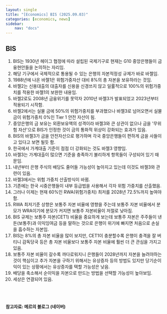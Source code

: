 ```yaml
---
layout: single
title: "[Economics] BIS (2025.09.03)"
categories: [economics, news]
sidebar:
    nav: "docs"
---
```


## BIS
1. BIS는 1930년 헤이그 협정에 따라 설립된 국제기구로 현재는 G10 중앙은행들이 금융현안들을 논의하는 자리임.
1. 해당 기구에서 국제적으로 통용될 수 있는 은행의 자본적정성 규제가 바로 바젤임.
1. 1988년에 나온 바젤1은 위험가중자산 대비 8%의 총 자본을 보유하라는 것임.
1. 바젤2는 신용대출의 대출자를 신용을 신경쓰지 않고 일률적으로 100%의 위험가중치를 적용한 바젤1의 보완한 내용임.
1. 바젤2로도 2008년 금융위기를 못막자 2010년 바젤3가 발표되었고 2023년부터 적용되기 시작함.
1. 바젤2에서는 실물 금에 50%의 위험가중치를 부과했으나 바젤3로 넘어오면서 실물 금이 위험가중치 0%인 Tier 1 안전 자산이 됨.
1. 중앙은행의 금 보유는 외환보유액의 성격이라 바젤3와 큰 상관이 없으나 금을 '무위험 자산'으로 BIS가 인정한 것이 금의 통화적 위상이 강화되는 효과가 있음.
1. BIS의 바젤3가 금을 안전자산으로 평가하며 각국 중앙은행들이 편하게 금을 사들이고 있다고 보면 될듯 함.
1. 한국에서 가계대출 기준이 점점 더 강화되는 것도 바젤3 영향임.
1. 바젤3는 가계대출이 많으면 기준을 충족하기 불리하게 항목들이 구성되어 있기 때문임.
1. 내년부터 은행 주식의 배당도 줄어들 가능성이 높아지고 있는데 이것도 바젤3와 관련이 있음.
1. 바젤3에서는 위험 가중치 산출방식이 바뀜.
1. 기존에는 한국 시중은행들이 내부 등급법을 사용해서 각자 위험 가중치를 산출했음.
1. 그러나 이제는 현재 60%인 RWA(위험가중치) 최저를 2028년 72.5%까지 높여야 함.
1. RWA 최저기준 상향은 보통주 자본 비율에 영향을 주는데 보통주 자본 비율에서 분모가 WRA이기에 분모가 커지면 보통주 자본비율이 저절로 낮아짐.
1. BIS 규제는 보통주 자본(CET1) 비율을 중요하게 보는데 보통주 자본은 주주들이 낸 돈(보통주)과 이익잉여금 등을 말하는 것으로 은행이 위기에 빠지면 처음으로 손실을 흡수하는 자본임.
1. BIS는 8%의 총 자본 비율을 많이 보지만, CET1이 충분할수록 은행이 충격을 잘 버티니 감독당국 등은 총 자본 비율보다 보통주 자본 비율에 훨씬 더 큰 관심을 가지고 있음.
1. 보통주 자본 비율이 갈수록 까다로워지니 은행들이 2028년까지 자본을 늘려야하는 것이 핵심이고 추가 자본을 구하기 위해서는 유상증자 등의 방법도 있지만 당기순이익이 있는 상황에서는 유상증자를 택할 가능성은 낮음.
1. 배당을 축소해서 순이익을 자본으로 만드는 방법을 선택할 가능성이 높아보임.
1. 세상은 연결되어 있음.




<br/>
<br/>

#### 참고자료: 메르의 블로그 (네이버)